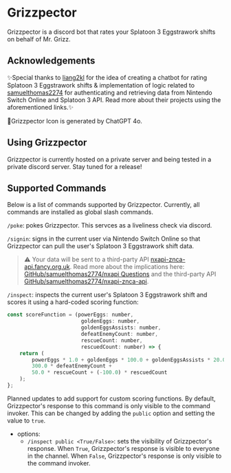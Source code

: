 # Grizzpector
Grizzpector is a discord bot that rates your Splatoon 3 Eggstrawork shifts on behalf of Mr. Grizz.

## Acknowledgements
✨Special thanks to [liang2kl](https://github.com/liang2kl/splatoon-bot-wechat) for the idea of creating a chatbot for rating Splatoon 3 Eggstrawork shifts & implementation of logic related to [samuelthomas2274](https://github.com/samuelthomas2774/nxapi) for authenticating and retrieving data from Nintendo Switch Online and Splatoon 3 API. Read more about their projects using the aforementioned links.✨

🧠Grizzpector Icon is generated by ChatGPT 4o.

## Using Grizzpector

Grizzpector is currently hosted on a private server and being tested in a private discord server. Stay tuned for a release!

## Supported Commands

Below is a list of commands supported by Grizzpector. Currently, all commands are installed as global slash commands.

```/poke```:  pokes Grizzpector. This servces as a liveliness check via discord.

```/signin```: signs in the current user via Nintendo Switch Online so that Grizzpector can pull the user's Splatoon 3 Eggstrawork shift data.

>⚠️ Your data will be sent to a third-party API [nxapi-znca-api.fancy.org.uk](https://github.com/samuelthomas2774/nxapi-znca-api). Read more about the implications here: [GitHub/samuelthomas2774/nxapi Questions](https://github.com/samuelthomas2774/nxapi?tab=readme-ov-file#will-my-nintendo-switch-console-be-banned-for-using-this) and the third-party API [GitHub/samuelthomas2774/nxapi-znca-api](https://github.com/samuelthomas2774/nxapi-znca-api).

```/inspect```: inspects the current user's Splatoon 3 Eggstrawork shift and scores it using a hard-coded scoring function:
```javascript
const scoreFunction = (powerEggs: number,
                        goldenEggs: number,
                        goldenEggsAssists: number,
                        defeatEnemyCount: number,
                        rescueCount: number,
                        rescuedCount: number) => {
    return (
        powerEggs * 1.0 + goldenEggs * 100.0 + goldenEggsAssists * 20.0 +
        300.0 * defeatEnemyCount +
        50.0 * rescueCount + (-100.0) * rescuedCount
    );
};
```
Planned updates to add support for custom scoring functions.
By default, Grizzpector's response to this command is only visible to the command invoker. This can be changed by adding the `public` option and setting the value to `true`.
- options:
  - ```/inspect public <True/False>```: sets the visibility of Grizzpector's response. When `True`, Grizzpector's response is visible to everyone in the channel. When `False`, Grizzpector's response is only visible to the command invoker.
